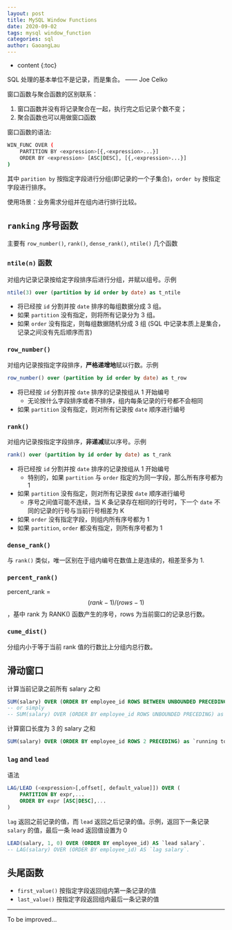 ```yaml
---
layout: post
title: MySQL Window Functions
date: 2020-09-02
tags: mysql window_function
categories: sql
author: GaoangLau
---
```

* content
{:toc}



SQL 处理的基本单位不是记录，而是集合。 —— Joe Celko 







窗口函数与聚合函数的区别联系：
1. 窗口函数并没有将记录聚合在一起，执行完之后记录个数不变；
2. 聚合函数也可以用做窗口函数

窗口函数的语法: 

```bash 
WIN_FUNC OVER (
    PARTITION BY <expression>[{,<expression>...}]
    ORDER BY <expression> [ASC|DESC], [{,<expression>...}]
)
```
其中 `parition by` 按指定字段进行分组(即记录的一个子集合)，`order by` 按指定字段进行排序。 

使用场景：业务需求分组并在组内进行排行比较。

## `ranking` 序号函数 

主要有 `row_number()`, `rank()`, `dense_rank()`, `ntile()` 几个函数 

### `ntile(n)` 函数 
对组内记录记录按给定字段排序后进行分组，并赋以组号。示例

```sql
ntile(3) over (partition by id order by date) as t_ntile
```

* 将已经按 `id` 分割并按 `date` 排序的每组数据分成 3 组。
* 如果 `partition` 没有指定，则将所有记录分为 3 组。
* 如果 `order` 没有指定，则每组数据随机分成 3 组 (SQL 中记录本质上是集合，记录之间没有先后顺序而言)

### `row_number()`
对组内记录按指定字段排序，**严格递增地**赋以行数。示例

```sql
row_number() over (partition by id order by date) as t_row
```

* 将已经按 `id` 分割并按 `date` 排序的记录按组从 1 开始编号
    * 无论按什么字段排序或者不排序，组内每条记录的行号都不会相同 
* 如果 `partition` 没有指定，则对所有记录按 `date` 顺序进行编号
    

### `rank()`
对组内记录按指定字段排序，**非递减**赋以序号。示例

```sql
rank() over (partition by id order by date) as t_rank
```

* 将已经按 `id` 分割并按 `date` 排序的记录按组从 1 开始编号
    * 特别的，如果 `partition` 与 `order` 指定的为同一字段，那么所有序号都为 1
* 如果 `partition` 没有指定，则对所有记录按 `date` 顺序进行编号
    * 序号之间值可能不连续，当 K 条记录存在相同的行号时，下一个 `date` 不同的记录的行号与当前行号相差为 K
* 如果 `order` 没有指定字段，则组内所有序号都为 1
* 如果 `partition`, `order` 都没有指定，则所有序号都为 1

### `dense_rank()`
与 `rank()` 类似，唯一区别在于组内编号在数值上是连续的，相差至多为 1. 

### `percent_rank()`
percent_rank = $$(rank - 1) / (rows - 1)$$，基中 rank 为 RANK() 函数产生的序号，rows 为当前窗口的记录总行数。

### `cume_dist()`
分组内小于等于当前 rank 值的行数比上分组内总行数。


## 滑动窗口
计算当前记录之前所有 salary 之和

```sql 
SUM(salary) OVER (ORDER BY employee_id ROWS BETWEEN UNBOUNDED PRECEDING AND CURRENT ROW) as `running total` 
-- or simply 
-- SUM(salary) OVER (ORDER BY employee_id ROWS UNBOUNDED PRECEDING) as `running total` or 
```

计算窗口长度为 3 的 salary 之和
```sql 
SUM(salary) OVER (ORDER BY employee_id ROWS 2 PRECEDING) as `running total 3`
```

### `lag` and `lead`
语法 
```sql 
LAG/LEAD (<expression>[,offset[, default_value]]) OVER (
    PARTITION BY expr,...
    ORDER BY expr [ASC|DESC],...
)
```

`lag` 返回之前记录的值，而  `lead` 返回之后记录的值。示例，返回下一条记录 `salary` 的值，最后一条 lead 返回值设置为 0

```sql 
LEAD(salary, 1, 0) OVER (ORDER BY employee_id) AS `lead salary`.
-- LAG(salary) OVER (ORDER BY employee_id) AS `lag salary`.
```

## 头尾函数 
* `first_value()` 按指定字段返回组内第一条记录的值 
* `last_value()` 按指定字段返回组内最后一条记录的值 


--- 
To be improved...

